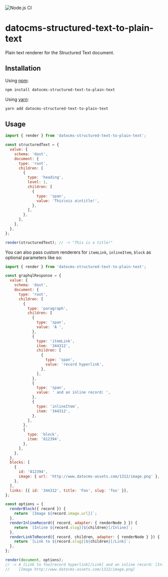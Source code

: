 ![Node.js CI](https://github.com/stefanoverna/structured-text/workflows/Node.js%20CI/badge.svg)

# datocms-structured-text-to-plain-text

Plain text renderer for the Structured Text document.

## Installation

Using [npm](http://npmjs.org/):

```sh
npm install datocms-structured-text-to-plain-text
```

Using [yarn](https://yarnpkg.com/):

```sh
yarn add datocms-structured-text-to-plain-text
```

## Usage

```javascript
import { render } from 'datocms-structured-text-to-plain-text';

const structuredText = {
  value: {
    schema: 'dast',
    document: {
      type: 'root',
      children: [
        {
          type: 'heading',
          level: 1,
          children: [
            {
              type: 'span',
              value: 'This\nis a\ntitle!',
            },
          ],
        },
      ],
    },
  },
};

render(structuredText); // -> "This is a title!"
```

You can also pass custom renderers for `itemLink`, `inlineItem`, `block` as optional parameters like so:

```javascript
import { render } from 'datocms-structured-text-to-plain-text';

const graphqlResponse = {
  value: {
    schema: 'dast',
    document: {
      type: 'root',
      children: [
        {
          type: 'paragraph',
          children: [
            {
              type: 'span',
              value: 'A ',
            },
            {
              type: 'itemLink',
              item: '344312',
              children: [
                {
                  type: 'span',
                  value: 'record hyperlink',
                },
              ],
            },
            {
              type: 'span',
              value: ' and an inline record: ',
            },
            {
              type: 'inlineItem',
              item: '344312',
            },
          ],
        },
        {
          type: 'block',
          item: '812394',
        },
      ],
    },
  },
  blocks: [
    {
      id: '812394',
      image: { url: 'http://www.datocms-assets.com/1312/image.png' },
    },
  ],
  links: [{ id: '344312', title: 'Foo', slug: 'foo' }],
};

const options = {
  renderBlock({ record }) {
    return `[Image ${record.image.url}]`;
  },
  renderInlineRecord({ record, adapter: { renderNode } }) {
    return `[Inline ${record.slug}]${children}[/Inline]`;
  },
  renderLinkToRecord({ record, children, adapter: { renderNode } }) {
    return `[Link to ${record.slug}]${children}[/Link]`;
  },
};

render(document, options);
// -> A [Link to foo]record hyperlink[/Link] and an inline record: [Inline foo]Foo[/Inline]
//    [Image http://www.datocms-assets.com/1312/image.png]
```
